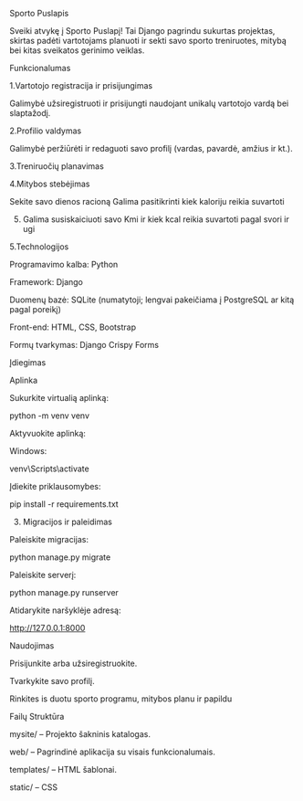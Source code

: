Sporto Puslapis

Sveiki atvykę į Sporto Puslapį! Tai Django pagrindu sukurtas projektas, skirtas padėti vartotojams planuoti ir sekti savo sporto treniruotes, mitybą bei kitas sveikatos gerinimo veiklas.

Funkcionalumas

1.Vartotojo registracija ir prisijungimas

Galimybė užsiregistruoti ir prisijungti naudojant unikalų vartotojo vardą bei slaptažodį.

2.Profilio valdymas

Galimybė peržiūrėti ir redaguoti savo profilį (vardas, pavardė, amžius ir kt.).

3.Treniruočių planavimas

4.Mitybos stebėjimas

Sekite savo dienos racioną
Galima pasitikrinti kiek kaloriju reikia suvartoti

5. Galima susiskaiciuoti savo Kmi ir kiek kcal reikia suvartoti pagal svori ir ugi


5.Technologijos

Programavimo kalba: Python

Framework: Django

Duomenų bazė: SQLite (numatytoji; lengvai pakeičiama į PostgreSQL ar kitą pagal poreikį)

Front-end: HTML, CSS, Bootstrap

Formų tvarkymas: Django Crispy Forms

Įdiegimas

Aplinka

Sukurkite virtualią aplinką:

python -m venv venv

Aktyvuokite aplinką:

Windows:

venv\Scripts\activate

Įdiekite priklausomybes:

pip install -r requirements.txt

3. Migracijos ir paleidimas

Paleiskite migracijas:

python manage.py migrate

Paleiskite serverį:

python manage.py runserver

Atidarykite naršyklėje adresą:

http://127.0.0.1:8000

Naudojimas

Prisijunkite arba užsiregistruokite.

Tvarkykite savo profilį.

Rinkites is duotu sporto programu, mitybos planu ir papildu

Failų Struktūra

mysite/ – Projekto šakninis katalogas.

web/ – Pagrindinė aplikacija su visais funkcionalumais.

templates/ – HTML šablonai.

static/ – CSS


